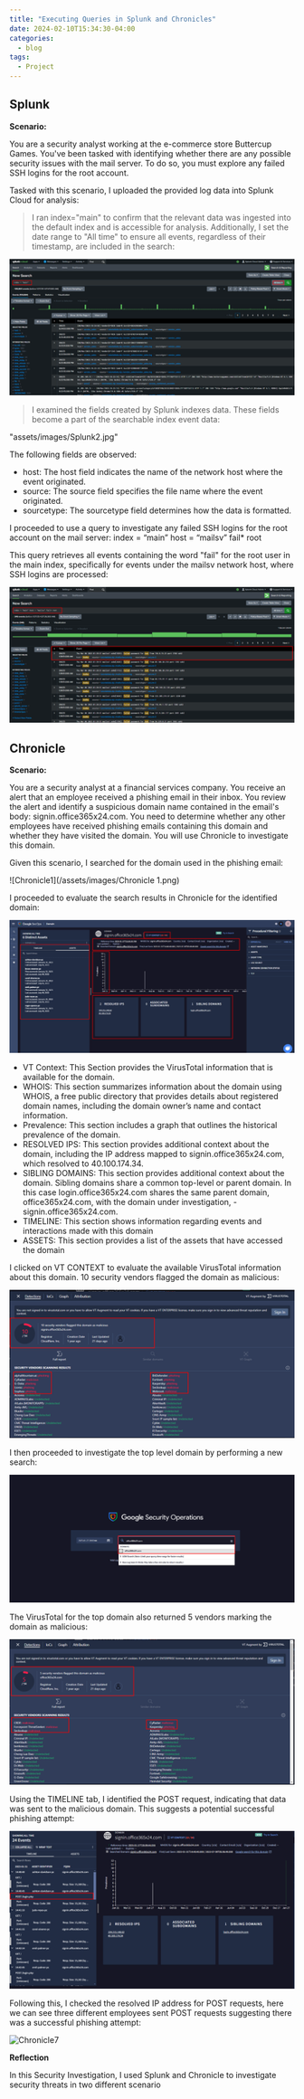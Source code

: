 ```yaml
---
title: "Executing Queries in Splunk and Chronicles"
date: 2024-02-10T15:34:30-04:00
categories:
  - blog
tags:
  - Project
---
```


## Splunk

**Scenario:**

You are a security analyst working at the e-commerce store Buttercup Games. You've been tasked with identifying whether there are any possible security issues with the mail server. To do so, you must explore any failed SSH logins for the root account. 

Tasked with this scenario, I uploaded the provided log data into Splunk Cloud for analysis:

> I ran index="main" to confirm that the relevant data was ingested into the default index and is accessible for analysis. Additionally, I set the date range to "All time" to ensure all events, regardless of their timestamp, are included in the search:

<img src="./assets/images/Splunk1.png" alt="Splunk1">

> I examined the fields created by Splunk indexes data. These fields become a part of the searchable index event data:

"assets/images/Splunk2.jpg"

The following fields are observed:

- host: The host field indicates the name of the network host where the event originated.
- source: The source field specifies the file name where the event originated.
- sourcetype: The sourcetype field determines how the data is formatted.

I proceeded to use a query to investigate any failed SSH logins for the root account on the mail server: index = “main” host = “mailsv” fail* root

This query retrieves all events containing the word "fail" for the root user in the main index, specifically for events under the mailsv network host, where SSH logins are processed:

![Splunk3](/assets/images/Splunk3.png)

## Chronicle

**Scenario:**

You are a security analyst at a financial services company. You receive an alert that an employee received a phishing email in their inbox. You review the alert and identify a suspicious domain name contained in the email's body: signin.office365x24.com. You need to determine whether any other employees have received phishing emails containing this domain and whether they have visited the domain. You will use Chronicle to investigate this domain.

Given this scenario, I searched for the domain used in the phishing email:

![Chronicle1](/assets/images/Chronicle 1.png)

I proceeded to evaluate the search results in Chronicle for the identified domain: 

![Chronicle2](/assets/images/Chronicle2.png)

- VT Context: This Section provides the VirusTotal information that is available for the domain.
- WHOIS: This section summarizes information about the domain using WHOIS, a free public directory that provides details about registered domain names, including the domain owner’s name and contact information.
- Prevalence: This section includes a graph that outlines the historical prevalence of the domain. 
- RESOLVED IPS: This section provides additional context about the domain, including the IP address mapped to signin.office365x24.com, which resolved to 40.100.174.34.
- SIBLING DOMAINS: This section provides additional context about the domain. Sibling domains share a common top-level or parent domain. In this case login.office365x24.com shares the same parent domain, office365x24.com, with the domain under investigation, -signin.office365x24.com.
- TIMELINE: This section shows information regarding events and interactions made with this domain
- ASSETS: This section provides a list of the assets that have accessed the domain

I clicked on VT CONTEXT to evaluate the available VirusTotal information about this domain. 10 security vendors flagged the domain as malicious:

![Chronicle3](/assets/images/Chronicle3.png)

I then proceeded to investigate the top level domain by performing a new search:

![Chronicle4](/assets/images/Chronicle4.png)

The VirusTotal for the top domain also returned 5 vendors marking the domain as malicious: 

![Chronicle5](/assets/images/Chronicle5.png)

Using the TIMELINE tab, I identified the POST request, indicating that data was sent to the malicious domain. This suggests a potential successful phishing attempt:

![Chronicle6](/assets/images/Chronicle6.png)

Following this, I checked the resolved IP address for POST requests, here we can see three different employees sent POST requests suggesting there was a successful phishing attempt:

![Chronicle7](/assets/images/Chronicle8.png)

**Reflection**

In this Security Investigation, I used Splunk and Chronicle to investigate security threats in two different scenario

